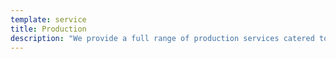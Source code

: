 ```yaml
---
template: service
title: Production
description: "We provide a full range of production services catered to your needs, which include:\n\n•\tFeature Film Production\r\n\n•\tTV Series Production\r\n\n•\tDocumentaries\r\n\n•\tTV Commercials\r\n\n•\tCorporate Marketing Videos\r\n\n•\tTrailers\r\n\n•\tTraining Videos\r\n\n•\tMusic Videos\r\n\n•\tWeb Productions\r\n\n•\tPre-Production Services\r\n\n•\tPost-Production Services\r\n\n•\tContent Development\r\n\n•\tScreenwriting\r\n\n•\tRisk Control (link to RM page)\r\n\n•\tProduction Management\r\n\n•\tDirection\r\n\n•\tFight Choreography (Link to RM page)\r\n\n•\tVideo Editing\r\n\n•\tVFX\r\n\n•\tand more…"
---
```


